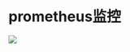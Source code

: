 # prometheus监控

![](https://timgsa.baidu.com/timg?image&quality=80&size=b9999_10000&sec=1556722981905&di=53e8beaa2aeb8badf2528169324bc7ac&imgtype=0&src=http%3A%2F%2Faliyunzixunbucket.oss-cn-beijing.aliyuncs.com%2Fjpg%2Fe10cc101bf2b33d078dd5a8ea22e22ca.jpg%3Fx-oss-process%3Dimage%2Fresize%2Cp_100%2Fauto-orient%2C1%2Fquality%2Cq_90%2Fformat%2Cjpg%2Fwatermark%2Cimage_eXVuY2VzaGk%3D%2Ct_100)
